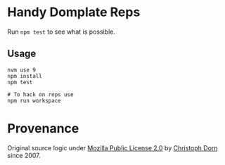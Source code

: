 Handy Domplate Reps
===================

Run `npm test` to see what is possible.

Usage
-----

    nvm use 9
    npm install
    npm test

    # To hack on reps use
    npm run workspace

Provenance
==========

Original source logic under [Mozilla Public License 2.0](https://opensource.org/licenses/MPL-2.0) by [Christoph Dorn](http://christophdorn.com/) since 2007.
